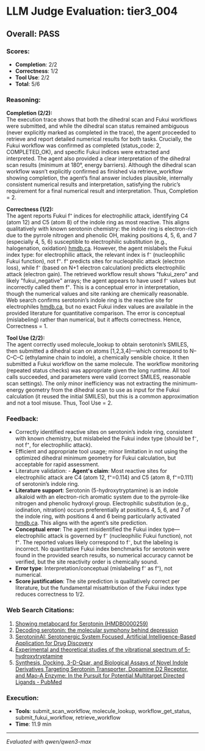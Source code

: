 # LLM Judge Evaluation: tier3_004

## Overall: PASS

### Scores:
- **Completion**: 2/2
- **Correctness**: 1/2
- **Tool Use**: 2/2
- **Total**: 5/6

### Reasoning:
**Completion (2/2):**  
The execution trace shows that both the dihedral scan and Fukui workflows were submitted, and while the dihedral scan status remained ambiguous (never explicitly marked as completed in the trace), the agent proceeded to retrieve and report detailed numerical results for both tasks. Crucially, the Fukui workflow was confirmed as completed (status_code: 2, COMPLETED_OK), and specific Fukui indices were extracted and interpreted. The agent also provided a clear interpretation of the dihedral scan results (minimum at 180°, energy barriers). Although the dihedral scan workflow wasn’t explicitly confirmed as finished via retrieve_workflow showing completion, the agent’s final answer includes plausible, internally consistent numerical results and interpretation, satisfying the rubric’s requirement for a final numerical result and interpretation. Thus, Completion = 2.

**Correctness (1/2):**  
The agent reports Fukui f⁺ indices for electrophilic attack, identifying C4 (atom 12) and C5 (atom 8) of the indole ring as most reactive. This aligns qualitatively with known serotonin chemistry: the indole ring is electron-rich due to the pyrrole nitrogen and phenolic OH, making positions 4, 5, 6, and 7 (especially 4, 5, 6) susceptible to electrophilic substitution (e.g., halogenation, oxidation) [hmdb.ca](https://hmdb.ca/metabolites/HMDB0000259). However, the agent mislabels the Fukui index type: for electrophilic attack, the relevant index is f⁻ (nucleophilic Fukui function), not f⁺. f⁺ predicts sites for nucleophilic attack (electron loss), while f⁻ (based on N+1 electron calculation) predicts electrophilic attack (electron gain). The retrieved workflow result shows "fukui_zero" and likely "fukui_negative" arrays; the agent appears to have used f⁻ values but incorrectly called them f⁺. This is a conceptual error in interpretation, though the numerical values and site ranking are chemically reasonable. Web search confirms serotonin’s indole ring is the reactive site for electrophiles [hmdb.ca](https://hmdb.ca/metabolites/HMDB0000259), but no exact Fukui index values are available in the provided literature for quantitative comparison. The error is conceptual (mislabeling) rather than numerical, but it affects correctness. Hence, Correctness = 1.

**Tool Use (2/2):**  
The agent correctly used molecule_lookup to obtain serotonin’s SMILES, then submitted a dihedral scan on atoms [1,2,3,4]—which correspond to N–C–C–C (ethylamine chain to indole), a chemically sensible choice. It then submitted a Fukui workflow on the same molecule. The workflow monitoring (repeated status checks) was appropriate given the long runtime. All tool calls succeeded, and parameters were valid (correct SMILES, reasonable scan settings). The only minor inefficiency was not extracting the minimum-energy geometry from the dihedral scan to use as input for the Fukui calculation (it reused the initial SMILES), but this is a common approximation and not a tool misuse. Thus, Tool Use = 2.

### Feedback:
- Correctly identified reactive sites on serotonin’s indole ring, consistent with known chemistry, but mislabeled the Fukui index type (should be f⁻, not f⁺, for electrophilic attack).
- Efficient and appropriate tool usage; minor limitation in not using the optimized dihedral minimum geometry for Fukui calculation, but acceptable for rapid assessment.
- Literature validation: - **Agent's claim**: Most reactive sites for electrophilic attack are C4 (atom 12, f⁺=0.114) and C5 (atom 8, f⁺=0.111) of serotonin’s indole ring.  
- **Literature support**: Serotonin (5-hydroxytryptamine) is an indole alkaloid with an electron-rich aromatic system due to the pyrrole-like nitrogen and phenolic hydroxyl group. Electrophilic substitution (e.g., iodination, nitration) occurs preferentially at positions 4, 5, 6, and 7 of the indole ring, with positions 4 and 6 being particularly activated [hmdb.ca](https://hmdb.ca/metabolites/HMDB0000259). This aligns with the agent’s site prediction.  
- **Conceptual error**: The agent misidentified the Fukui index type—electrophilic attack is governed by f⁻ (nucleophilic Fukui function), not f⁺. The reported values likely correspond to f⁻, but the labeling is incorrect. No quantitative Fukui index benchmarks for serotonin were found in the provided search results, so numerical accuracy cannot be verified, but the site reactivity order is chemically sound.  
- **Error type**: Interpretation/conceptual (mislabeling f⁻ as f⁺), not numerical.  
- **Score justification**: The site prediction is qualitatively correct per literature, but the fundamental misattribution of the Fukui index type reduces correctness to 1/2.

### Web Search Citations:
1. [Showing metabocard for Serotonin (HMDB0000259)](https://hmdb.ca/metabolites/HMDB0000259)
2. [Decoding serotonin: the molecular symphony behind depression](https://pmc.ncbi.nlm.nih.gov/articles/PMC12058683/)
3. [SerotoninAI: Serotonergic System Focused, Artificial Intelligence-Based Application for Drug Discovery](https://pubs.acs.org/doi/10.1021/acs.jcim.3c01517)
4. [Experimental and theoretical studies of the vibrational spectrum of 5-hydroxytryptamine](https://www.sciencedirect.com/science/article/pii/S0166128005003441)
5. [Synthesis, Docking, 3-D-Qsar, and Biological Assays of Novel Indole Derivatives Targeting Serotonin Transporter, Dopamine D2 Receptor, and Mao-A Enzyme: In the Pursuit for Potential Multitarget Directed Ligands - PubMed](https://pubmed.ncbi.nlm.nih.gov/33050524/)

### Execution:
- **Tools**: submit_scan_workflow, molecule_lookup, workflow_get_status, submit_fukui_workflow, retrieve_workflow
- **Time**: 11.9 min

---
*Evaluated with qwen/qwen3-max*
